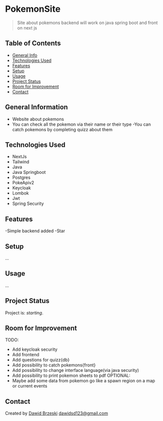 # PokemonSite
> Site about pokemons backend will work on java spring boot and front on next js
 
## Table of Contents
* [General Info](#general-information)
* [Technologies Used](#technologies-used)
* [Features](#features)
* [Setup](#setup)
* [Usage](#usage)
* [Project Status](#project-status)
* [Room for Improvement](#room-for-improvement)
* [Contact](#contact)

## General Information
- Website about pokemons
- You can check all the pokemon via their name or their type
 -You can catch pokemons by completing quizz about them 
## Technologies Used
- NextJs
- Tailwind
- Java
- Java Springboot
- Postgres
- PokeApiv2
- Keycloak
- Lombok
- Jwt
- Spring Security
## Features
-Simple backend added
-Star
## Setup
  ...

## Usage
  ...

## Project Status
Project is: _starting_.

## Room for Improvement
TODO:
- Add keycloak security
- Add frontend
- Add questions for quizz{db}
- Add possibility to catch pokemons{front}
- Add possibility to change interface language(via java security)
- Add possibility to print pokemon sheets to pdf
OPTIONAL:
- Maybe add some data from pokemon go like a spawn region on a map or current events

## Contact
Created by [Dawid Brzeski](https://github.com/Leiser619) [dawidsd123@gmail.com](https://gmail.com) 
